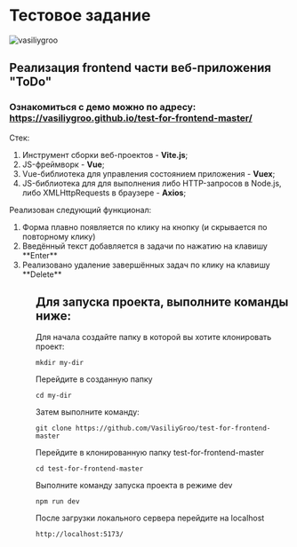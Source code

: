 # Тестовое задание
<p align="left"> <img src="https://komarev.com/ghpvc/?username=vasiliygroo&label=Profile%20views&color=0e75b6&style=flat" alt="vasiliygroo" /> </p>

## Реализация frontend части веб-приложения "ToDo"

### Ознакомиться с демо можно по адресу: https://vasiliygroo.github.io/test-for-frontend-master/

Стек:
<ol>
<li>Инструмент сборки веб-проектов - <strong>Vite.js</strong>;</li>
<li>JS-фреймворк - <strong>Vue</strong>;</li>
<li>Vue-библиотека для управления состоянием приложения - <strong>Vuex</strong>;</li>
<li>JS-библиотека для для выполнения либо HTTP-запросов в Node.js, либо XMLHttpRequests в браузере - <strong>Axios</strong>;</li>
</ol>

Реализован следующий функционал:
<ol>
<li>Форма плавно появляется по клику на кнопку (и скрывается по повторному клику)</li>
<li>Введённый текст добавляется в задачи по нажатию на клавишу **Enter**</li>
<li>Реализовано удаление завершённых задач по клику на клавишу  **Delete**</li>
<ol>

## Для запуска проекта, выполните команды ниже:

Для начала создайте папку в которой вы хотите клонировать проект:
```git
mkdir my-dir
```
Перейдите в созданную папку
```git
cd my-dir
```
Затем выполните команду:
```git
git clone https://github.com/VasiliyGroo/test-for-frontend-master
```
Перейдите в клонированную папку test-for-frontend-master
```git
cd test-for-frontend-master
```
Выполните команду запуска проекта в режиме dev
```git
npm run dev
```
После загрузки локального сервера перейдите на localhost
```terminal
http://localhost:5173/
```

